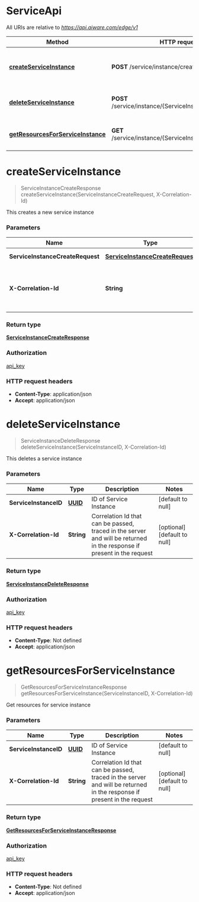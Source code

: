 # ServiceApi

All URIs are relative to *https://api.aiware.com/edge/v1*

Method | HTTP request | Description
------------- | ------------- | -------------
[**createServiceInstance**](ServiceApi.md#createServiceInstance) | **POST** /service/instance/create | This creates a new service instance
[**deleteServiceInstance**](ServiceApi.md#deleteServiceInstance) | **POST** /service/instance/{ServiceInstanceID}/delete | This deletes a service instance
[**getResourcesForServiceInstance**](ServiceApi.md#getResourcesForServiceInstance) | **GET** /service/instance/{ServiceInstanceID}/resources | Get resources for service instance


<a name="createServiceInstance"></a>
# **createServiceInstance**
> ServiceInstanceCreateResponse createServiceInstance(ServiceInstanceCreateRequest, X-Correlation-Id)

This creates a new service instance

### Parameters

Name | Type | Description  | Notes
------------- | ------------- | ------------- | -------------
 **ServiceInstanceCreateRequest** | [**ServiceInstanceCreateRequest**](../Models/ServiceInstanceCreateRequest.md)| The input for createServiceInstance |
 **X-Correlation-Id** | **String**| Correlation Id that can be passed, traced in the server and will be returned in the response if present in the request | [optional] [default to null]

### Return type

[**ServiceInstanceCreateResponse**](../Models/ServiceInstanceCreateResponse.md)

### Authorization

[api_key](../README.md#api_key)

### HTTP request headers

- **Content-Type**: application/json
- **Accept**: application/json

<a name="deleteServiceInstance"></a>
# **deleteServiceInstance**
> ServiceInstanceDeleteResponse deleteServiceInstance(ServiceInstanceID, X-Correlation-Id)

This deletes a service instance

### Parameters

Name | Type | Description  | Notes
------------- | ------------- | ------------- | -------------
 **ServiceInstanceID** | [**UUID**](../Models/.md)| ID of Service Instance | [default to null]
 **X-Correlation-Id** | **String**| Correlation Id that can be passed, traced in the server and will be returned in the response if present in the request | [optional] [default to null]

### Return type

[**ServiceInstanceDeleteResponse**](../Models/ServiceInstanceDeleteResponse.md)

### Authorization

[api_key](../README.md#api_key)

### HTTP request headers

- **Content-Type**: Not defined
- **Accept**: application/json

<a name="getResourcesForServiceInstance"></a>
# **getResourcesForServiceInstance**
> GetResourcesForServiceInstanceResponse getResourcesForServiceInstance(ServiceInstanceID, X-Correlation-Id)

Get resources for service instance

### Parameters

Name | Type | Description  | Notes
------------- | ------------- | ------------- | -------------
 **ServiceInstanceID** | [**UUID**](../Models/.md)| ID of Service Instance | [default to null]
 **X-Correlation-Id** | **String**| Correlation Id that can be passed, traced in the server and will be returned in the response if present in the request | [optional] [default to null]

### Return type

[**GetResourcesForServiceInstanceResponse**](../Models/GetResourcesForServiceInstanceResponse.md)

### Authorization

[api_key](../README.md#api_key)

### HTTP request headers

- **Content-Type**: Not defined
- **Accept**: application/json

